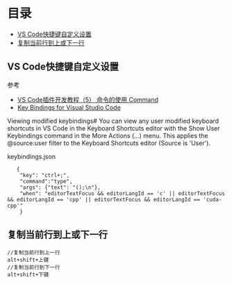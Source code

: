 # 目录
- [VS Code快捷键自定义设置](#vs-code快捷键自定义设置)
- [复制当前行到上或下一行](#复制当前行到上或下一行)

## VS Code快捷键自定义设置

参考
- [VS Code插件开发教程（5） 命令的使用 Command](https://juejin.cn/post/6971645962976509965)
- [Key Bindings for Visual Studio Code](https://code.visualstudio.com/docs/getstarted/keybindings)

Viewing modified keybindings#
You can view any user modified keyboard shortcuts in VS Code in the Keyboard Shortcuts editor with the Show User Keybindings command in the More Actions (...) menu. This applies the @source:user filter to the Keyboard Shortcuts editor (Source is 'User').

keybindings.json

```
   {
    "key": "ctrl+;",
    "command":"type",
    "args": {"text": "();\n"},
    "when": "editorTextFocus && editorLangId == 'c' || editorTextFocus && editorLangId == 'cpp' || editorTextFocus && editorLangId == 'cuda-cpp'"
    } 

```

## 复制当前行到上或下一行

    //复制当前行到上一行
    alt+shift+上键
    //复制当前行到下一行
    alt+shift+下键 